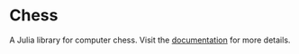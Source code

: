 # Chess

A Julia library for computer chess. Visit the
[documentation](https://romstad.github.io/Chess.jl/dev/) for more details.
